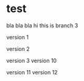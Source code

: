 # test
bla bla bla
hi this is branch 3

version 1

version 2

version 3
version 10

version 11
version 12

